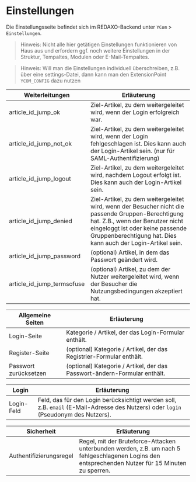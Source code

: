 # Einstellungen

Die Einstellungsseite befindet sich im REDAXO-Backend unter `YCom` > `Einstellungen`.

> Hinweis: Nicht alle hier getätigen Einstellungen funktionieren von Haus aus und erfordern ggf. noch weitere Einstellungen in der Struktur, Tempaltes, Modulen oder E-Mail-Tempaltes.

> Hinweis: Will man die Einstellungen individuell überschreiben, z.B. über eine settings-Datei, dann kann man den ExtensionPoint `YCOM_CONFIG` dazu nutzen

Weiterleitungen          | Erläuterung
----------------------- | ------------
article_id_jump_ok      | Ziel-Artikel, zu dem weitergeleitet wird, wenn der Login erfolgreich war.
article_id_jump_not_ok  | Ziel-Artikel, zu dem weitergeleitet wird, wenn der Login fehlgeschlagen ist. Dies kann auch der Login-Artikel sein. (nur für SAML-Authentifizierung)
article_id_jump_logout  | Ziel-Artikel, zu dem weitergeleitet wird, nachdem Logout erfolgt ist. Dies kann auch der Login-Artikel sein.
article_id_jump_denied  | Ziel-Artikel, zu dem weitergeleitet wird, wenn der Besucher nicht die passende Gruppen-Berechtigung hat. Z.B., wenn der Benutzer nicht eingeloggt ist oder keine passende Gruppenberechtigung hat. Dies kann auch der Login-Artikel sein.
article_id_jump_password| (optional) Artikel, in dem das Passwort geändert wird.
article_id_jump_termsofuse| (optional) Artikel, zu dem der Nutzer weitergeleitet wird, wenn der Besucher die Nutzungsbedingungen akzeptiert hat.

Allgemeine Seiten       | Erläuterung
----------------------- | ------------
Login-Seite             | Kategorie / Artikel, der das Login-Formular enthält.
Register-Seite          | (optional) Kategorie / Artikel, der das Registrier-Formular enthält.
Passwort zurücksetzen   | (optional) Kategorie / Artikel, der das Passwort-ändern-Formular enthält.

Login                   | Erläuterung
----------------------- | ------------
Login-Feld              | Feld, das für den Login berücksichtigt werden soll, z.B. `email` (E-Mail-Adresse des Nutzers) oder `login` (Pseudonym des Nutzers).

Sicherheit              | Erläuterung
----------------------- | ------------
Authentifizierungsregel | Regel, mit der Bruteforce-Attacken unterbunden werden, z.B. um nach 5 fehlgeschlagenen Logins den entsprechenden Nutzer für 15 Minuten zu sperren.

